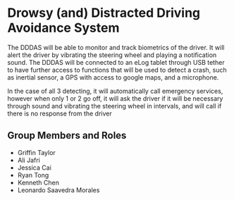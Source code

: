 # Drowsy (and) Distracted Driving Avoidance System
The DDDAS will be able to monitor and track biometrics of the driver. It will alert the driver by
vibrating the steering wheel and playing a notification sound. The DDDAS will be connected to an
eLog tablet through USB tether to have further access to functions that will be used to detect a
crash, such as inertial sensor, a GPS with access to google maps, and a microphone.

In the case of all 3 detecting, it will automatically call emergency services, however when only 1
or 2 go off, it will ask the driver if it will be necessary through sound and vibrating the steering
wheel in intervals, and will call if there is no response from the driver
## Group Members and Roles
+ Griffin Taylor
+ Ali Jafri
+ Jessica Cai
+ Ryan Tong
+ Kenneth Chen
+ Leonardo Saavedra Morales
